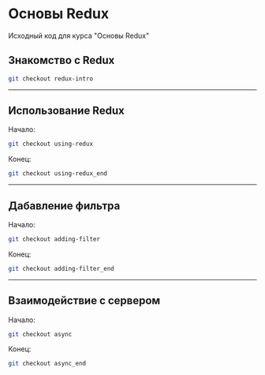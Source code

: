 # Основы Redux

Исходный код для курса "Основы Redux"

## Знакомство с Redux

```sh
git checkout redux-intro
```

---

## Использование Redux

Начало:
```sh
git checkout using-redux
```

Конец:
```sh
git checkout using-redux_end
```

---

## Дабавление фильтра

Начало:
```sh
git checkout adding-filter
```

Конец:
```sh
git checkout adding-filter_end
```

---

## Взаимодействие с сервером

Начало:
```sh
git checkout async
```

Конец:
```sh
git checkout async_end
```